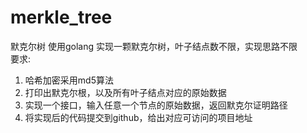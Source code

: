 # merkle_tree
默克尔树
使用golang 实现一颗默克尔树，叶子结点数不限，实现思路不限  
要求:  
1. 哈希加密采用md5算法  
2. 打印出默克尔根，以及所有叶子结点对应的原始数据  
3. 实现一个接口，输入任意一个节点的原始数据，返回默克尔证明路径  
4. 将实现后的代码提交到github，给出对应可访问的项目地址
